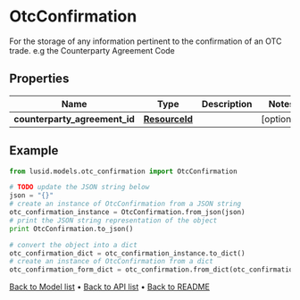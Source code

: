 # OtcConfirmation

For the storage of any information pertinent to the confirmation of an OTC trade. e.g the Counterparty Agreement Code

## Properties
Name | Type | Description | Notes
------------ | ------------- | ------------- | -------------
**counterparty_agreement_id** | [**ResourceId**](ResourceId.md) |  | [optional] 

## Example

```python
from lusid.models.otc_confirmation import OtcConfirmation

# TODO update the JSON string below
json = "{}"
# create an instance of OtcConfirmation from a JSON string
otc_confirmation_instance = OtcConfirmation.from_json(json)
# print the JSON string representation of the object
print OtcConfirmation.to_json()

# convert the object into a dict
otc_confirmation_dict = otc_confirmation_instance.to_dict()
# create an instance of OtcConfirmation from a dict
otc_confirmation_form_dict = otc_confirmation.from_dict(otc_confirmation_dict)
```
[Back to Model list](../README.md#documentation-for-models) &#8226; [Back to API list](../README.md#documentation-for-api-endpoints) &#8226; [Back to README](../README.md)



